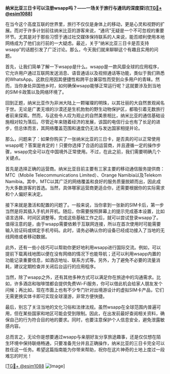 **纳米比亚三日卡可以注册wsapp吗？——一场关于旅行与通讯的深度探讨[[TG💪+ @esim1088](https://t.me/s/esim1088)]**

在当今这个高度互联的世界里，旅行不仅仅是身体上的移动，更是心灵和视野的扩展。而对于许多计划前往纳米比亚的游客来说，“通讯”无疑是一个不可忽视的重要环节。尤其是对于那些习惯于通过社交媒体保持联系的人来说，能否顺利使用本地网络成为了他们出行前的一大疑虑。最近，关于“纳米比亚三日卡是否支持wsapp”的话题引发了广泛讨论。那么，今天我们就来聊聊这个有趣且实用的问题。

首先，让我们简单了解一下wsapp是什么。wsapp是一款风靡全球的应用程序，它允许用户通过互联网发送消息、语音通话以及视频通话等功能，类似于我们熟悉的WhatsApp。这款应用因其便捷性和跨平台兼容性而受到众多用户的青睐。然而，当你身处异国他乡时，如何确保wsapp能够正常运行呢？这就要涉及到当地的SIM卡政策以及网络环境了。

回到正题，纳米比亚作为非洲大陆上一颗璀璨的明珠，以其壮丽的大自然景观闻名于世。无论是广袤无垠的沙漠还是生机勃勃的野生动物保护区，都吸引着无数旅行者前来探索。然而，与这些令人叹为观止的自然美景相比，纳米比亚的通信基础设施相对较为落后。尽管近年来随着经济的发展，该国的电信行业也有了长足的进步，但总体而言，其网络覆盖范围和速度仍无法与发达国家相提并论。

那么，问题来了：如果你购买了一张纳米比亚的三日卡，是否真的可以正常使用wsapp呢？答案是肯定的！只要你选择了合适的运营商，并且遵循一定的操作步骤，wsapp完全可以在中国境外正常使用。不过，在此之前，我们需要明确几个关键点。

首先是选择正确的运营商。纳米比亚目前主要有三家主要的移动通信服务提供商：MTC（Mobile Telecommunications Limited）、Orange Namibia以及Telekom Namibia。其中，MTC以其广泛的网络覆盖和良好的服务质量脱颖而出，因此成为大多数游客的首选。当然，具体哪家运营商更适合你，还需要根据你的实际需求和个人偏好来决定。

接下来就是激活和配置的问题了。一般来说，当你拿到一张新的SIM卡后，第一步当然是将其插入手机并开机。随后，你需要按照屏幕上的提示完成基本设置，比如语言选择、时间区调整等。完成这些基础工作之后，就可以尝试登录wsapp了。值得注意的是，由于wsapp需要依赖于互联网连接，所以在首次使用时可能需要输入验证码或绑定手机号码。此时，请务必确认你的设备已经成功接入了当地的无线网络或者移动数据。

此外，还有一些小技巧可以帮助你更好地利用wsapp进行国际交流。例如，可以提前下载离线地图以便在没有网络的情况下也能导航；还可以利用wsapp内置的功能记录重要信息，如酒店地址、联系方式等。另外，为了避免不必要的流量消耗，建议定期检查并关闭后台运行的应用程序。

当然，除了wsapp之外，还有其他多种方式可以满足你在旅途中的沟通需求。比如，许多酒店和咖啡馆都会提供免费Wi-Fi服务，你可以借此机会给家人朋友发个问候；再比如，现在市面上也有不少专门针对出境游设计的虚拟SIM卡产品，它们无需更换实体卡即可实现全球漫游，非常方便快捷。

最后，别忘了关注当地的文化习俗和法律法规。虽然wsapp在全球范围内普遍可用，但在某些国家和地区可能会受到限制。因此，在出发前最好查阅相关资料，确保自己的行为符合目的地的要求。同时，也要注意保护个人信息安全，避免泄露敏感内容。

总而言之，无论你是想要通过wsapp与亲朋好友分享旅途趣事，还是仅仅想在陌生环境中保持联络畅通，只要准备充分并且正确操作，纳米比亚的三日卡完全可以胜任这一任务。希望这篇指南能为你带来帮助，祝你在这片神奇的土地上度过一段难忘的时光！

[[TG💪+ @esim1088](https://t.me/s/esim1088) ![Image](https://i.postimg.cc/4NQfJmqS/Snipaste-2025-05-13-00-14-12.png)]